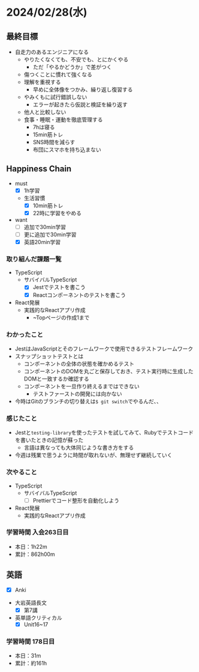 # 2024/02/28(水)

## 最終目標

- 自走力のあるエンジニアになる
  - やりたくなくても、不安でも、とにかくやる
    - ただ「やるかどうか」で差がつく
  - 傷つくことに慣れて強くなる
  - 理解を重視する
    - 早めに全体像をつかみ、繰り返し復習する
  - やみくもに試行錯誤しない
    - エラーが起きたら仮説と検証を繰り返す
  - 他人と比較しない
  - 食事・睡眠・運動を徹底管理する
    - 7hは寝る
    - 15min筋トレ
    - SNS時間を減らす
    - 布団にスマホを持ち込まない

## Happiness Chain

- must
  - [x] 1h学習
  - 生活習慣
    - [x] 10min筋トレ
    - [x] 22時に学習をやめる
- want
  - [ ] 追加で30min学習
  - [ ] 更に追加で30min学習
  - [x] 英語20min学習

### 取り組んだ課題一覧

- TypeScript
  - サバイバルTypeScript
    - [x] Jestでテストを書こう
    - [x] Reactコンポーネントのテストを書こう

- React発展
  - 実践的なReactアプリ作成
    - ~Topページの作成1まで

### わかったこと

- JestはJavaScriptとそのフレームワークで使用できるテストフレームワーク
- スナップショットテストとは
  - コンポーネントの全体の状態を確かめるテスト
  - コンポーネントのDOMを丸ごと保存しておき、テスト実行時に生成したDOMと一致するか確認する
  - コンポーネントを一旦作り終えるまではできない
    - テストファーストの開発には向かない
- 今時はGitのブランチの切り替えは`$ git switch`でやるんだ、、

### 感じたこと

- Jestと`testing-library`を使ったテストを試してみて、Rubyでテストコードを書いたときの記憶が蘇った
  - 言語は異なっても大体同じような書き方をする
- 今週は残業で思うように時間が取れないが、無理せず継続していく

### 次やること

- TypeScript
  - サバイバルTypeScript
    - [ ] Prettierでコード整形を自動化しよう

- React発展
  - 実践的なReactアプリ作成

### 学習時間 入会263日目

- 本日：1h22m
- 累計：862h00m

## 英語

- [x] Anki
- 大岩英語長文
  - [x] 第7講
- 英単語クリティカル
  - [x] Unit16~17

### 学習時間 178日目

- 本日：31m
- 累計：約161h

